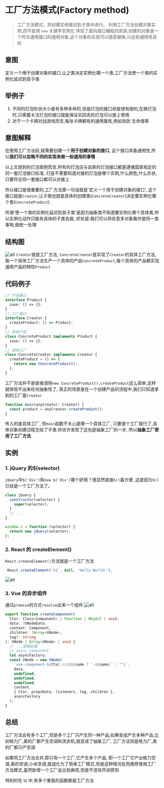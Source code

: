 # 工厂方法模式(Factory method)

> 工厂方法模式，将创建实例推迟到子类中进行。
> 利用工厂方法创建对象实例,而不是用 `new` 关键字实例化
> 体现了面向接口编程的思路,创建的对象是一个符合通用接口的通用对象,这个对象的实现可以随意替换,以达到通用性目的

## 意图

定义一个用于创建对象的接口,让之类决定实例化哪一个类,工厂方法使一个类的实例化延迟到其子类

## 举例子

1. 不同的灯泡形状大小是有多种多样的,但是灯泡的接口却是很有限的,在换灯泡时,只需要关注灯泡的接口就能保证买回去的灯泡可以接上使用
2. 对于一个卡牌对战游戏而言,每张卡牌都有的通用属性,例如攻防 生命值等

## 意图解释

在使用工厂方法前,就需要创建一个**用于创建对象的接口**, 这个接口具备通用性,所以**我们可以忽略不同的实现来做一些通用的事情**

以上文提到的灯泡案例而言,所有的灯泡店与自家的灯泡接口都是遵循国家规定的同一套灯泡接口标准, 灯座不需要知道对接的灯泡是哪个实例,什么颜色,什么形状,只要符合同一套接口都可以对接上

所以接口是很重要的,工厂方法第一句话就是'定义一个用于创建对象的接口', 这个接口就是`Creator`,让子类也就是具体的创建类(`ConcreteCreator`)决定要实例化哪个类(`ConcreteProduct`)

所谓'使一个类的实例化延迟到其子类'是因为抽象类不知道要实例化哪个具体类,所以实例化动作只能有具体的子类去做, 好处是:我们可以将任意多对象看作是同一类事物,做统一处理

## 结构图

![alt](https://intranetproxy.alipay.com/skylark/lark/0/2021/png/294484/1615801169280-d938c35b-5be9-48b1-b6ed-45ba07bf0672.png#align=left&display=inline&height=358&margin=%5Bobject%20Object%5D&originHeight=358&originWidth=1080&status=done&style=none&width=1080)
`Creator`就是工厂方法, `ConcreteCreator`是实现了`Creator`的具体工厂方法, 每一个具体工厂方法生产一个具体的产品`ConcreteProduct`,每个具体的产品都实现通用产品的特性`Product`

## 代码例子

```typescript
// 产品接口
interface Product {
  save: () => {};
}
// 工厂接口
interface Creator {
  createProduct: () => Product;
}
// 具体产品
class ConcreteProduct implements Product {
  save: () => {};
}
// 具体工厂
class ConcreteCreator implements Creator {
  createProduct = () => {
    return new ConcreteProduct();
  };
}
```

工厂方法并不是直接调用`new ConcreteProduct().createProduct`这么简单,这样就体现不出来任何抽象性了, 真正的场景是在一个创建产品的流程中,我们只知道拿到的工厂是`Creator`

```typescript
function main(anyCreator: Creator) {
  const product = anyCreator.createProduct();
}
```

传入的是具体工厂, 但`main`函数不关心是哪一个具体工厂, 只要是个工厂就行了,具体对象创建过程交给了子类.你也许发现了这也是抽象工厂的一步, 所以**抽象工厂使用了工厂方法**

## 实例

### 1. jQuery 的$(selector)

`jQuery`中`$('div')`和`new $('div')`哪个好用？很显然直接`$()`最方便 ,这是因为`$()`已经是一个工厂方法了。

```javascript
class jQuery {
  constructor(selector) {
    super(selector);
  }
  //  ....
}

window.$ = function (selector) {
  return new jQuery(selector);
};
```

### 2. React 的 createElement()

`React.createElement()`方法就是一个工厂方法

```javascript
 React.createElement('h1', null, 'Hello World!'),
```

![alt](https://intranetproxy.alipay.com/skylark/lark/0/2021/png/294484/1615795924242-9621bce4-c9eb-4bfc-b223-8a78eec2bdcf.png#align=left&display=inline&height=498&margin=%5Bobject%20Object%5D&originHeight=498&originWidth=1724&status=done&style=none&width=1724)

### 3. Vue 的异步组件

通过`promise`的方式`resolve`出来一个组件
![alt](https://intranetproxy.alipay.com/skylark/lark/0/2021/png/294484/1615799122540-fd1d08a2-785b-403b-9a2b-3fbccf32f9bd.png#align=left&display=inline&height=385&margin=%5Bobject%20Object%5D&originHeight=385&originWidth=1280&status=done&style=none&width=1280)

```typescript
export function createComponent(
  Ctor: Class<Component> | Function | Object | void,
  data: ?VNodeData,
  context: Component,
  children: ?Array<VNode>,
  tag?: string
): VNode | Array<VNode> | void {
  // ...逻辑处理
  // async component
  let asyncFactory;
  const vNode = new VNode(
    `vue-component-${Ctor.cid}${name ? `-${name}` : ""}`,
    data,
    undefined,
    undefined,
    undefined,
    context,
    { Ctor, propsData, listeners, tag, children },
    asyncFactory
  );
}
```

## 总结

工厂方法会有多个工厂,但是多个工厂只产生同一种产品,如果变成产生多种产品,比如格力厂,美的厂都产生空调和洗衣机,就变成了抽象工厂, 工厂方法则是格力厂,美的厂都只产空调

如果将工厂方法合并,即只有一个工厂,它产生多个产品, 即一个工厂它产出格力空调,美的空调,小米空调,就退化为了简单工厂模式,但是这种情况反而推荐使用工厂方法模式,虽然新增一个工厂会比较麻烦,但是不违背开闭原则

特别的在 ts 中,有多个重载的函数都是工厂方法

